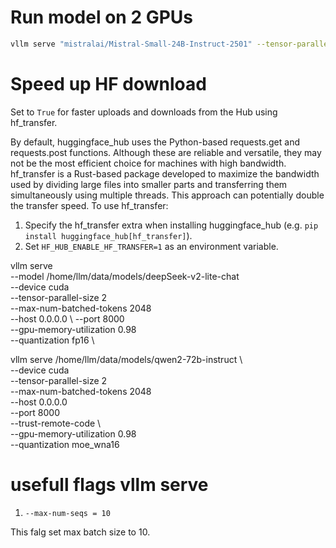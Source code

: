 # Run model on 2 GPUs
```bash
vllm serve "mistralai/Mistral-Small-24B-Instruct-2501" --tensor-parallel-size 2 --host 0.0.0.0 --port 8000
```

# Speed up HF download
Set to `True` for faster uploads and downloads from the Hub using hf_transfer.

By default, huggingface_hub uses the Python-based requests.get and requests.post functions. Although these are reliable and versatile, they may not be the most efficient choice for machines with high bandwidth. hf_transfer is a Rust-based package developed to maximize the bandwidth used by dividing large files into smaller parts and transferring them simultaneously using multiple threads. This approach can potentially double the transfer speed. To use hf_transfer:

1. Specify the hf_transfer extra when installing huggingface_hub (e.g. `pip install huggingface_hub[hf_transfer]`).
2. Set `HF_HUB_ENABLE_HF_TRANSFER=1` as an environment variable.


vllm serve \
  --model /home/llm/data/models/deepSeek-v2-lite-chat \
  --device cuda \
  --tensor-parallel-size 2 \
  --max-num-batched-tokens 2048 \
 --host 0.0.0.0 \ 
--port 8000 \
--gpu-memory-utilization 0.98 \
--quantization fp16 \


vllm serve /home/llm/data/models/qwen2-72b-instruct \    
  --device cuda \
  --tensor-parallel-size 2 \
  --max-num-batched-tokens 2048 \
  --host 0.0.0.0 \
  --port 8000 \
  --trust-remote-code \        
  --gpu-memory-utilization 0.98 \
  --quantization moe_wna16 



# usefull flags vllm serve
1.  ```
    --max-num-seqs = 10 
    ```
  This falg set max batch size to 10.